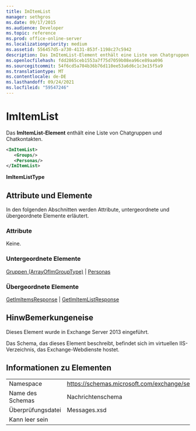 ```yaml
---
title: ImItemList
manager: sethgros
ms.date: 09/17/2015
ms.audience: Developer
ms.topic: reference
ms.prod: office-online-server
ms.localizationpriority: medium
ms.assetid: 556457d5-a730-4131-853f-1198c27c5942
description: Das ImItemList-Element enthält eine Liste von Chatgruppen und Chatkontakten.
ms.openlocfilehash: fdd2865ceb1553a7f75d7059b08ea96ce89aa096
ms.sourcegitcommit: 54f6cd5a704b36b76d110ee53a6d6c1c3e15f5a9
ms.translationtype: MT
ms.contentlocale: de-DE
ms.lasthandoff: 09/24/2021
ms.locfileid: "59547246"
---
```

# <a name="imitemlist"></a>ImItemList

Das **ImItemList-Element** enthält eine Liste von Chatgruppen und Chatkontakten. 
  
```XML
<ImItemList>
   <Groups/>
   <Personas/>
</ImItemList>
```

 **ImItemListType**
## <a name="attributes-and-elements"></a>Attribute und Elemente

In den folgenden Abschnitten werden Attribute, untergeordnete und übergeordnete Elemente erläutert.
  
### <a name="attributes"></a>Attribute

Keine.
  
### <a name="child-elements"></a>Untergeordnete Elemente

[Gruppen (ArrayOfImGroupType)](groups-arrayofimgrouptype.md)  |  [Personas](personas-ex15websvcsotherref.md)
  
### <a name="parent-elements"></a>Übergeordnete Elemente

[GetImItemsResponse](getimitemsresponse.md)  |  [GetImItemListResponse](getimitemlistresponse.md)
  
## <a name="remarks"></a>HinwBemerkungeneise

Dieses Element wurde in Exchange Server 2013 eingeführt.
  
Das Schema, das dieses Element beschreibt, befindet sich im virtuellen IIS-Verzeichnis, das Exchange-Webdienste hostet.
  
## <a name="element-information"></a>Informationen zu Elementen

|||
|:-----|:-----|
|Namespace  <br/> |https://schemas.microsoft.com/exchange/services/2006/messages  <br/> |
|Name des Schemas  <br/> |Nachrichtenschema  <br/> |
|Überprüfungsdatei  <br/> |Messages.xsd  <br/> |
|Kann leer sein  <br/> ||
   


